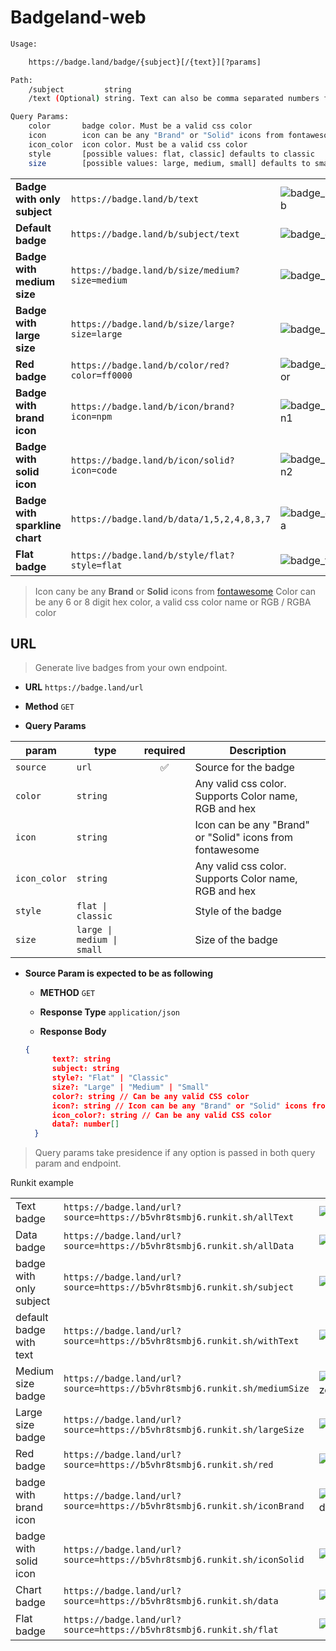 # Badgeland-web

```sh
Usage:

    https://badge.land/badge/{subject}[/{text}][?params]

Path:
    /subject         string
    /text (Optional) string. Text can also be comma separated numbers for sparkline

Query Params:
    color       badge color. Must be a valid css color
    icon        icon can be any "Brand" or "Solid" icons from fontawesome
    icon_color  icon color. Must be a valid css color
    style       [possible values: flat, classic] defaults to classic
    size        [possible values: large, medium, small] defaults to small
```

|                                |                                                     |                |
| ------------------------------ | --------------------------------------------------- | :------------- |
| **Badge with only subject**    | `https://badge.land/b/text`                    | ![badge_sub]   |
| **Default badge**              | `https://badge.land/b/subject/text`            | ![badge_def]   |
| **Badge with medium size**     | `https://badge.land/b/size/medium?size=medium` | ![badge_md]    |
| **Badge with large size**      | `https://badge.land/b/size/large?size=large`   | ![badge_lg]    |
| **Red badge**                  | `https://badge.land/b/color/red?color=ff0000`  | ![badge_color] |
| **Badge with brand icon**      | `https://badge.land/b/icon/brand?icon=npm`     | ![badge_icon1] |
| **Badge with solid icon**      | `https://badge.land/b/icon/solid?icon=code`    | ![badge_icon2] |
| **Badge with sparkline chart** | `https://badge.land/b/data/1,5,2,4,8,3,7`      | ![badge_data]  |
| **Flat badge**                 | `https://badge.land/b/style/flat?style=flat`   | ![badge_flat]  |

> Icon cany be any **Brand** or **Solid** icons from [fontawesome](http://fontawesome.com/icons?d=gallery&s=brands,solid)
> Color can be any 6 or 8 digit hex color, a valid css color name or RGB / RGBA color

## URL

> Generate live badges from your own endpoint.

- **URL**
  `https://badge.land/url`

- **Method**
  `GET`

- **Query Params**

| param        | type                       | required | Description                                               |
| ------------ | -------------------------- | :------: | --------------------------------------------------------- |
| `source`     | `url`                      |    ✅    | Source for the badge                                      |
| `color`      | `string`                   |          | Any valid css color. Supports Color name, RGB and hex     |
| `icon`       | `string`                   |          | Icon can be any "Brand" or "Solid" icons from fontawesome |
| `icon_color` | `string`                   |          | Any valid css color. Supports Color name, RGB and hex     |
| `style`      | `flat \| classic`          |          | Style of the badge                                        |
| `size`       | `large \| medium \| small` |          | Size of the badge                                         |

- **Source Param is expected to be as following**

  - **METHOD**
    `GET`

  - **Response Type**
    `application/json`

  - **Response Body**

  ```json
  {
        text?: string
        subject: string
        style?: "Flat" | "Classic"
        size?: "Large" | "Medium" | "Small"
        color?: string // Can be any valid CSS color
        icon?: string // Icon can be any "Brand" or "Solid" icons from fontawesome
        icon_color?: string // Can be any valid CSS color
        data?: number[]
    }
  ```

> Query params take presidence if any option is passed in both query param and endpoint.

Runkit example

|                         |                                                                                |                      |
| ----------------------- | ------------------------------------------------------------------------------ | -------------------- |
| Text badge              | `https://badge.land/url?source=https://b5vhr8tsmbj6.runkit.sh/allText`    | ![runkit_allText]    |
| Data badge              | `https://badge.land/url?source=https://b5vhr8tsmbj6.runkit.sh/allData`    | ![runkit_allData]    |
| badge with only subject | `https://badge.land/url?source=https://b5vhr8tsmbj6.runkit.sh/subject`    | ![runkit_subject]    |
| default badge with text | `https://badge.land/url?source=https://b5vhr8tsmbj6.runkit.sh/withText`   | ![runkit_withText]   |
| Medium size badge       | `https://badge.land/url?source=https://b5vhr8tsmbj6.runkit.sh/mediumSize` | ![runkit_mediumSize] |
| Large size badge        | `https://badge.land/url?source=https://b5vhr8tsmbj6.runkit.sh/largeSize`  | ![runkit_largeSize]  |
| Red badge               | `https://badge.land/url?source=https://b5vhr8tsmbj6.runkit.sh/red`        | ![runkit_red]        |
| badge with brand icon   | `https://badge.land/url?source=https://b5vhr8tsmbj6.runkit.sh/iconBrand`  | ![runkit_iconBrand]  |
| badge with solid icon   | `https://badge.land/url?source=https://b5vhr8tsmbj6.runkit.sh/iconSolid`  | ![runkit_iconSolid]  |
| Chart badge             | `https://badge.land/url?source=https://b5vhr8tsmbj6.runkit.sh/data`       | ![runkit_data]       |
| Flat badge              | `https://badge.land/url?source=https://b5vhr8tsmbj6.runkit.sh/flat`       | ![runkit_flat]       |

[badge_sub]: https://badge.land/b/text "badge with only text"
[badge_def]: https://badge.land/b/subject/text "default badge"
[badge_md]: https://badge.land/b/subject/text?size=medium "badge with medium size"
[badge_lg]: https://badge.land/b/subject/text?size=large "badge with large size"
[badge_color]: https://badge.land/b/color/red?color=ff0000 "red badge"
[badge_icon1]: https://badge.land/b/icon/brand?icon=npm "badge with brand icon"
[badge_icon2]: https://badge.land/b/icon/solid?icon=code "badge with solid icon"
[badge_data]: https://badge.land/b/data/1,5,2,4,8,3,7 "badge with sparkline chart"
[badge_flat]: https://badge.land/b/style/flat?style=flat "flat badge"
<!-- Runkit badges -->
[runkit_alltext]: https://badge.land/url?source=https://badgeland-5pqac9fvgsb8.runkit.sh/alltext "url badge https://badgeland-5pqac9fvgsb8.runkit.sh/alltext"
[runkit_alldata]: https://badge.land/url?source=https://badgeland-5pqac9fvgsb8.runkit.sh/alldata "url badge https://badgeland-5pqac9fvgsb8.runkit.sh/alldata"
[runkit_subject]: https://badge.land/url?source=https://badgeland-5pqac9fvgsb8.runkit.sh/subject "url badge https://badgeland-5pqac9fvgsb8.runkit.sh/subject"
[runkit_withtext]: https://badge.land/url?source=https://badgeland-5pqac9fvgsb8.runkit.sh/withtext "url badge https://badgeland-5pqac9fvgsb8.runkit.sh/withtext"
[runkit_mediumsize]: https://badge.land/url?source=https://badgeland-5pqac9fvgsb8.runkit.sh/mediumsize "url badge https://badgeland-5pqac9fvgsb8.runkit.sh/mediumsize"
[runkit_largesize]: https://badge.land/url?source=https://badgeland-5pqac9fvgsb8.runkit.sh/largesize "url badge https://badgeland-5pqac9fvgsb8.runkit.sh/largesize"
[runkit_red]: https://badge.land/url?source=https://badgeland-5pqac9fvgsb8.runkit.sh/red "url badge https://badgeland-5pqac9fvgsb8.runkit.sh/red"
[runkit_iconbrand]: https://badge.land/url?source=https://badgeland-5pqac9fvgsb8.runkit.sh/iconbrand "url badge https://badgeland-5pqac9fvgsb8.runkit.sh/iconbrand"
[runkit_iconsolid]: https://badge.land/url?source=https://badgeland-5pqac9fvgsb8.runkit.sh/iconsolid "url badge https://badgeland-5pqac9fvgsb8.runkit.sh/iconsolid"
[runkit_data]: https://badge.land/url?source=https://badgeland-5pqac9fvgsb8.runkit.sh/data "url badge https://badgeland-5pqac9fvgsb8.runkit.sh/data"
[runkit_flat]: https://badge.land/url?source=https://badgeland-5pqac9fvgsb8.runkit.sh/flat "url badge https://badgeland-5pqac9fvgsb8.runkit.sh/flat"
